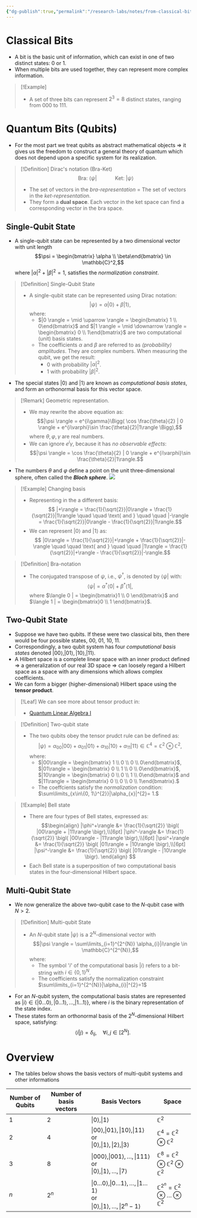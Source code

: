 ```yaml
---
{"dg-publish":true,"permalink":"/research-labs/notes/from-classical-bits-to-quantum-bits/","tags":["quantum_computing"],"created":"2025-02-21T16:35:17.001+07:00","updated":"2025-03-14T17:36:23.668+07:00"}
---
```


# Classical Bits

- A bit is the basic unit of information, which can exist in one of two distinct states: 0 or 1.
- When multiple bits are used together, they can represent more complex information.
> [!Example]
> - A set of three bits can represent $2^{3}= 8$ distinct states, ranging from 000 to 111.
# Quantum Bits (Qubits)

- For the most part we treat qubits as abstract mathematical objects $\Rightarrow$ it gives us the freedom to construct a general theory of quantum which does not depend upon a specific system for its realization.
> [!Definition] Dirac's notation (Bra-Ket)
> $$\text{Bra: } \langle \psi | \quad \quad \quad \text{Ket: } | \psi \rangle$$
> - The set of vectors in the *bra-representation* = The set of vectors in the *ket-representation*.
> - They form a **dual space**. Each vector in the ket space can find a corresponding vector in the bra space.
## Single-Qubit State

- A single-qubit state can be represented by a two dimensional vector with unit length $$\psi = \begin{bmatrix} \alpha \\ \beta\end{bmatrix} \in \mathbb{C}^2,$$ where $|\alpha|^{2}+ |\beta|^{2} = 1$, satisfies the *normalization constraint*.

> [!Definition] Single-Qubit State
> - A single-qubit state can be represented using Dirac notation: $$|\psi \rangle = \alpha |0 \rangle + \beta |1 \rangle ,$$ where:
> 	- $|0 \rangle = \mid \uparrow \rangle = \begin{bmatrix} 1 \\ 0\end{bmatrix}$ and $|1 \rangle = \mid \downarrow \rangle = \begin{bmatrix} 0 \\ 1\end{bmatrix}$ are two computational (unit) basis states.
> 	- The coefficients $\alpha$ and $\beta$ are referred to as *(probability) amplitudes*. They are complex numbers. When measuring the qubit, we get the result:
> 		- 0 with probability $|\alpha|^2$.
> 		- 1 with probability $|\beta|^2$.

- The special states $| 0 \rangle$ and $| 1 \rangle$ are known as *computational basis states*, and form an orthonormal basis for this vector space.

> [!Remark] Geometric representation.
> - We may rewrite the above equation as: $$|\psi \rangle = e^{i\gamma}\Bigg( \cos \frac{\theta}{2} | 0 \rangle + e^{i\varphi}\sin \frac{\theta}{2}|1\rangle \Bigg),$$ where $\theta, \varphi, \gamma$ are real numbers.
> - We can ignore $e^i\gamma$, because it has *no observable effects*: $$|\psi \rangle =  \cos \frac{\theta}{2} | 0 \rangle + e^{i\varphi}\sin \frac{\theta}{2}|1\rangle.$$ 

- The numbers $\theta$ and $\varphi$ define a point on the unit three-dimensional sphere, often called the ***Bloch sphere***. 
![](https://i.imgur.com/GHoVEAj.png)

> [!Example] Changing basis
> - Representing in the a different basis: $$ |+\rangle = \frac{1}{\sqrt{2}}|0\rangle + \frac{1}{\sqrt{2}}|1\rangle \quad \quad \text{ and } \quad \quad |-\rangle = \frac{1}{\sqrt{2}}|0\rangle - \frac{1}{\sqrt{2}}|1\rangle.$$
> - We can represent $|0\rangle$ and $|1\rangle$ as: $$ |0\rangle = \frac{1}{\sqrt{2}}|+\rangle + \frac{1}{\sqrt{2}}|-\rangle \quad \quad \text{ and } \quad \quad |1\rangle = \frac{1}{\sqrt{2}}|+\rangle - \frac{1}{\sqrt{2}}|-\rangle.$$

> [!Definition] Bra-notation
> - The conjugated transpose of $\psi$, i.e., $\psi^{\dagger}$, is denoted by $\langle \psi |$ with: $$\langle \psi | = \alpha^{*}\langle 0 | + \beta^{*}\langle 1 |,$$ where $\langle 0 | = \begin{bmatrix}1 \\ 0 \end{bmatrix}$ and $\langle 1 | = \begin{bmatrix}0 \\ 1 \end{bmatrix}$.
## Two-Qubit State

- Suppose we have two qubits. If these were two classical bits, then there would be four possible states, 00, 01, 10, 11. 
- Correspondingly, a two qubit system has four *computational basis states* denoted $|00\rangle, |01\rangle, |10\rangle, |11\rangle$. 
- A Hilbert space is a complete linear space with an inner product defined $\Rightarrow$ a generalization of our real 3D space $\Rightarrow$ can loosely regard a Hilbert space as a space with any dimensions which allows complex coefficients.
- We can form a bigger (higher-dimensional) Hilbert space using the **tensor product**.

> [!Leaf] 
> We can see more about tensor product in:
> - [Quantum Linear Algebra I](Quantum%20Linear%20Algebra%20I.md)

> [!Definition] Two-qubit state
> - The two qubits obey the tensor prudct rule can be defined as: $$|\psi \rangle = \alpha_{00}|00 \rangle + \alpha_{01}|01 \rangle + \alpha_{10}|10 \rangle + \alpha_{11}|11 \rangle \in \mathbb{C}^{4}= \mathbb{C}^{2} \otimes \mathbb{C}^{2},$$ where:
> 	- $|00\rangle = \begin{bmatrix} 1 \\ 0 \\ 0 \\ 0\end{bmatrix}$, $|01\rangle = \begin{bmatrix} 0 \\ 1 \\ 0 \\ 0\end{bmatrix}$, $|10\rangle = \begin{bmatrix} 0 \\ 0 \\ 1 \\ 0\end{bmatrix}$ and $|11\rangle = \begin{bmatrix} 0 \\ 0 \\ 0 \\ 1\end{bmatrix}.$
> 	- The coeffcients satisfy the *normalization* condition: $\sum\limits_{x\in\{0, 1\}^{2}}|\alpha_{x}|^{2}= 1.$

> [!Example] Bell state
> - There are four types of Bell states, expressed as: $$\begin{align}
|\phi^+\rangle &= \frac{1}{\sqrt{2}} \bigl( |00\rangle + |11\rangle \bigr),\\[6pt]
|\phi^-\rangle &= \frac{1}{\sqrt{2}} \bigl( |00\rangle - |11\rangle \bigr),\\[6pt]
|\psi^+\rangle &= \frac{1}{\sqrt{2}} \bigl( |01\rangle + |10\rangle \bigr),\\[6pt]
|\psi^-\rangle &= \frac{1}{\sqrt{2}} \bigl( |01\rangle - |10\rangle \bigr).
\end{align} $$
> - Each Bell state is a superposition of two computational basis states in the four-dimensional Hilbert space.
## Multi-Qubit State

- We now generalize the above two-qubit case to the $N$-qubit case with $N > 2$. 
> [!Definition] Multi-qubit State
> - An $N$-qubit state $|\psi \rangle$ is a $2^N$-dimensional vector with $$|\psi \rangle = \sum\limits_{i=1}^{2^{N}} \alpha_{i}|i\rangle \in \mathbb{C}^{2^{N}},$$ where:
> 	- The symbol '$i$' of the computational basis $|i\rangle$ refers to a bit-string with $i \in \{0, 1\}^N$.
> 	- The coefficients satisfy the normalization constraint $\sum\limits_{i=1}^{2^{N}}|\alpha_{i}|^{2}=1$

- For an $N$-qubit system, the computational basis states are represented as $|i\rangle \in \{|0\dots 0 \rangle, |0 \dots 1 \rangle, ..., |1 \dots 1 \rangle\}$, where $i$ is the binary representation of the state index.
- These states form an orthonormal basis of the $2^{N}$-dimensional Hilbert space, satisfying: $$\langle i | j \rangle = \delta_{ij}, \quad \forall i, j \in [2^N].$$
# Overview

- The tables below shows the basis vectors of multi-qubit systems and other informations

| Number of Qubits | Number of basis vectors | Basis Vectors                                                                                                            | Space                                                                  |
| ---------------- | ----------------------- | ------------------------------------------------------------------------------------------------------------------------ | ---------------------------------------------------------------------- |
| 1                | 2                       | $\|0\rangle,  \|1\rangle$                                                                                                | $\mathbb{C}^2$                                                         |
| 2                | 4                       | $\|00\rangle, \|01\rangle, \|10\rangle, \|11\rangle$<br>or<br>$\|0\rangle, \|1\rangle, \|2\rangle, \|3\rangle$<br>       | $\mathbb{C}^4 = \mathbb{C}^2 \otimes \mathbb{C}^2$                     |
| 3                | 8                       | $\|000\rangle, \|001\rangle, \dots, \|111\rangle$<br>or<br>$\|0\rangle, \|1\rangle, \dots, \|7\rangle$                   | $\mathbb{C}^8 = \mathbb{C}^2 \otimes \mathbb{C}^2\otimes \mathbb{C}^2$ |
| $n$              | $2^n$                   | $\|0\dots0\rangle, \|0\dots1\rangle, \dots, \|1\dots1\rangle$<br>or<br>$\|0\rangle, \|1\rangle, \dots, \|2^{n}-1\rangle$ | $\mathbb{C}^{2^n} = \mathbb{C}^2 \otimes \dots \otimes \mathbb{C}^2$   |
